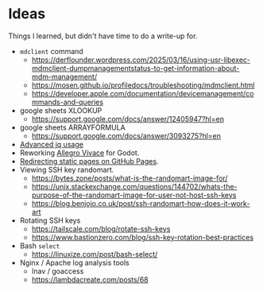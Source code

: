 # Ideas

Things I learned, but didn't have time to do a write-up for. 

* `mdclient` command
  * https://derflounder.wordpress.com/2025/03/16/using-usr-libexec-mdmclient-dumpmanagementstatus-to-get-information-about-mdm-management/
  * https://mosen.github.io/profiledocs/troubleshooting/mdmclient.html
  * https://developer.apple.com/documentation/devicemanagement/commands-and-queries
* google sheets XLOOKUP
  * https://support.google.com/docs/answer/12405947?hl=en
* google sheets ARRAYFORMULA
  * https://support.google.com/docs/answer/3093275?hl=en
* [Advanced jq usage](https://ioflood.com/blog/jq-select/)
* Reworking [Allegro Vivace](https://github.com/liballeg/allegro_wiki/wiki/Allegro-Vivace) for Godot.
* [Redirecting static pages on GitHub Pages](https://theorangeone.net/posts/redirecting-static-pages/).
* Viewing SSH key randomart. 
  * https://bytes.zone/posts/what-is-the-randomart-image-for/
  * https://unix.stackexchange.com/questions/144702/whats-the-purpose-of-the-randomart-image-for-user-not-host-ssh-keys
  * https://blog.benjojo.co.uk/post/ssh-randomart-how-does-it-work-art  
* Rotating SSH keys
  * https://tailscale.com/blog/rotate-ssh-keys
  * https://www.bastionzero.com/blog/ssh-key-rotation-best-practices
* Bash `select`
  * https://linuxize.com/post/bash-select/
* Nginx / Apache log analysis tools
  * lnav / goaccess
  * https://lambdacreate.com/posts/68
